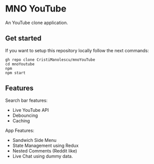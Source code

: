 # MNO YouTube

An YouTube clone application.

## Get started

If you want to setup this repository locally follow the next commands:

```
gh repo clone CristiManolescu/mnoYouTube
cd mnoYoutube
npm
npm start
```

## Features

Search bar features:

- Live YouTube API
- Debouncing
- Caching

App Features:

- Sandwich Side Menu
- State Management using Redux
- Nested Comments (Reddit like)
- Live Chat using dummy data.
